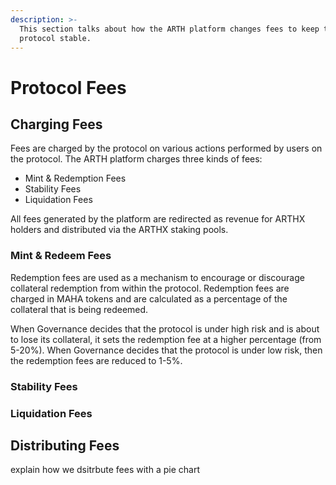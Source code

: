 ```yaml
---
description: >-
  This section talks about how the ARTH platform changes fees to keep the
  protocol stable.
---
```


# Protocol Fees

## Charging Fees

Fees are charged by the protocol on various actions performed by users on the protocol. The ARTH platform charges three kinds of fees:

* Mint & Redemption Fees
* Stability Fees
* Liquidation Fees

All fees generated by the platform are redirected as revenue for ARTHX holders and distributed via the ARTHX staking pools.

### Mint & Redeem Fees

Redemption fees are used as a mechanism to encourage or discourage collateral redemption from within the protocol. Redemption fees are charged in MAHA tokens and are calculated as a percentage of the collateral that is being redeemed.

When Governance decides that the protocol is under high risk and is about to lose its collateral, it sets the redemption fee at a higher percentage \(from 5-20%\). When Governance decides that the protocol is under low risk, then the redemption fees are reduced to 1-5%.

### Stability Fees

### Liquidation Fees

## Distributing Fees

explain how we dsitrbute fees with a pie chart





